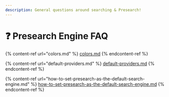 ```yaml
---
description: General questions around searching & Presearch!
---
```


# ❓ Presearch Engine FAQ

{% content-ref url="colors.md" %}
[colors.md](colors.md)
{% endcontent-ref %}

{% content-ref url="default-providers.md" %}
[default-providers.md](default-providers.md)
{% endcontent-ref %}

{% content-ref url="how-to-set-presearch-as-the-default-search-engine.md" %}
[how-to-set-presearch-as-the-default-search-engine.md](how-to-set-presearch-as-the-default-search-engine.md)
{% endcontent-ref %}
